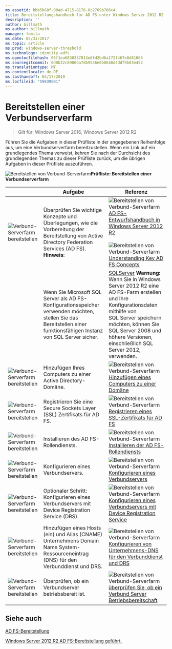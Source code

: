 ```yaml
---
ms.assetid: bbb5b68f-00ad-4715-8176-0c2769b706c4
title: Bereitstellungshandbuch für AD FS unter Windows Server 2012 R2
description: ''
author: billmath
ms.author: billmath
manager: femila
ms.date: 05/31/2017
ms.topic: article
ms.prod: windows-server-threshold
ms.technology: identity-adfs
ms.openlocfilehash: 05f1ea6830237813e6fd2bd6a172f467e8d81065
ms.sourcegitcommit: 0d0b32c8986ba7db9536e0b8648d4ddf9b03e452
ms.translationtype: MT
ms.contentlocale: de-DE
ms.lasthandoff: 04/17/2019
ms.locfileid: "59839081"
---
```

# <a name="deploying-a-federation-server-farm"></a>Bereitstellen einer Verbundserverfarm

>Gilt für: Windows Server 2016, Windows Server 2012 R2

Führen Sie die Aufgaben in dieser Prüfliste in der angegebenen Reihenfolge aus, um eine Verbundserverfarm bereitzustellen. Wenn ein Link auf ein grundlegendes Thema verweist, kehren Sie nach der Durchsicht des grundlegenden Themas zu dieser Prüfliste zurück, um die übrigen Aufgaben in dieser Prüfliste auszuführen.  
  
![Bereitstellen von Verbund-Serverfarm](media/2b05dce3-938f-4168-9b8f-1f4398cbdb9b.gif)**Prüfliste: Bereitstellen einer Verbundserverfarm**  
  
||Aufgabe|Referenz|  
|-|--------|-------------|  
|![Verbund-Serverfarm bereitstellen](media/icon_checkboxo.gif)|Überprüfen Sie wichtige Konzepte und Überlegungen, wie die Vorbereitung der Bereitstellung von Active Directory Federation Services \(AD FS\). **Hinweis**:|![Bereitstellen von Verbund-Serverfarm](media/faa393df-4856-4431-9eda-4f4e5be72a90.gif)[AD FS-Entwurfshandbuch in Windows Server 2012 R2](../../ad-fs/design/AD-FS-Design-Guide-in-Windows-Server-2012-R2.md)<br /><br />![Bereitstellen von Verbund-Serverfarm](media/faa393df-4856-4431-9eda-4f4e5be72a90.gif)[Understanding Key AD FS Concepts](../../ad-fs/technical-reference/Understanding-Key-AD-FS-Concepts.md)|  
||Wenn Sie Microsoft SQL Server als AD FS-Konfigurationsspeicher verwenden möchten, stellen Sie das Bereitstellen einer funktionsfähigen Instanz von SQL Server sicher.|[SQLServer](https://technet.microsoft.com/sqlserver) **Warnung:** Wenn Sie in Windows Server 2012 R2 eine AD FS-Farm erstellen und Ihre Konfigurationsdaten mithilfe von SQL Server speichern möchten, können Sie SQL Server 2008 und höhere Versionen, einschließlich SQL Server 2012, verwenden.|  
|![Verbund-Serverfarm bereitstellen](media/icon_checkboxo.gif)|Hinzufügen Ihres Computers zu einer Active Directory-Domäne.|![Bereitstellen von Verbund-Serverfarm](media/faa393df-4856-4431-9eda-4f4e5be72a90.gif)[Hinzufügen eines Computers zu einer Domäne](Join-a-Computer-to-a-Domain.md)|  
|![Verbund-Serverfarm bereitstellen](media/icon_checkboxo.gif)|Registrieren Sie eine Secure Sockets Layer \(SSL\) Zertifikats für AD FS.|![Bereitstellen von Verbund-Serverfarm](media/bc6cea1a-1c6c-4124-8c8f-1df5adfe8c88.gif)[Registrieren eines SSL-Zertifikats für AD FS](Enroll-an-SSL-Certificate-for-AD-FS.md)|  
|![Verbund-Serverfarm bereitstellen](media/icon_checkboxo.gif)|Installieren des AD FS-Rollendiensts.|![Bereitstellen von Verbund-Serverfarm](media/bc6cea1a-1c6c-4124-8c8f-1df5adfe8c88.gif)[Installieren der AD FS-Rollendiensts](Install-the-AD-FS-Role-Service.md)|  
|![Verbund-Serverfarm bereitstellen](media/icon_checkboxo.gif)|Konfigurieren eines Verbundservers.|![Bereitstellen von Verbund-Serverfarm](media/bc6cea1a-1c6c-4124-8c8f-1df5adfe8c88.gif)[Konfigurieren eines Verbundservers](Configure-a-Federation-Server.md)|  
|![Verbund-Serverfarm bereitstellen](media/icon_checkboxo.gif)|Optionaler Schritt: Konfigurieren eines Verbundservers mit Device Registration Service \(DRS\).|![Bereitstellen von Verbund-Serverfarm](media/faa393df-4856-4431-9eda-4f4e5be72a90.gif)[Konfigurieren eines Verbundservers mit Device Registration Service](Configure-a-federation-server-with-Device-Registration-Service.md)|  
|![Verbund-Serverfarm bereitstellen](media/icon_checkboxo.gif)|Hinzufügen eines Hosts \(ein\) und Alias \(CNAME\) Unternehmens Domain Name System-Ressourceneintrag \(DNS\) für den Verbunddienst und DRS.|![Bereitstellen von Verbund-Serverfarm](media/faa393df-4856-4431-9eda-4f4e5be72a90.gif)[Konfigurieren von Unternehmens-DNS für den Verbunddienst und DRS](Configure-Corporate-DNS-for-the-Federation-Service-and-DRS.md)|  
|![Verbund-Serverfarm bereitstellen](media/icon_checkboxo.gif)|Überprüfen, ob ein Verbundserver betriebsbereit ist.|![Bereitstellen von Verbund-Serverfarm](media/faa393df-4856-4431-9eda-4f4e5be72a90.gif)[überprüfen Sie, ob ein Verbund Server Betriebsbereitschaft](Verify-That-a-Federation-Server-Is-Operational.md)|  
  

## <a name="see-also"></a>Siehe auch  
[AD FS-Bereitstellung](../../ad-fs/AD-FS-Deployment.md)  

[Windows Server 2012 R2 AD FS-Bereitstellung geführt.](../../ad-fs/deployment/Windows-Server-2012-R2-AD-FS-Deployment-Guide.md)  
  

